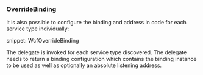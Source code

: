 ### OverrideBinding

It is also possible to configure the binding and address in code for each service type individually:

snippet: WcfOverrideBinding

The delegate is invoked for each service type discovered. The delegate needs to return a binding configuration which contains the binding instance to be used as well as optionally an absolute listening address.